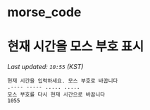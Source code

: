 # morse_code
# 현재 시간을 모스 부호 표시
<!-- MORSE_TIME_START -->
_Last updated: `10:55` (KST)_

```
현재 시간을 입력하세요. 모스 부호로 바꿉니다
.---- ----- ..... .....
모스 부호를 다시 현재 시간으로 바꿉니다
1055
```
<!-- MORSE_TIME_END -->
